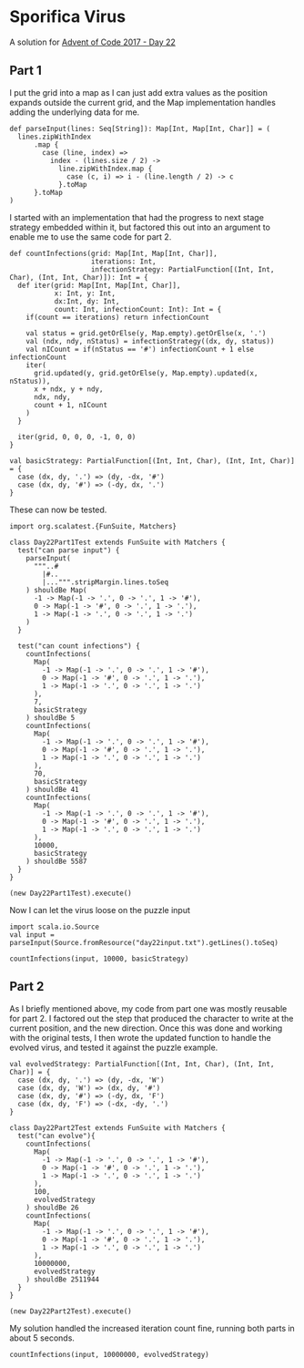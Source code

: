# Sporifica Virus

A solution for [Advent of Code 2017 - Day 22](http://adventofcode.com/2017/day/22)

## Part 1

I put the grid into a map as I can just add extra values as the position expands
outside the current grid, and the Map implementation handles adding the 
underlying data for me.

```tut:book
def parseInput(lines: Seq[String]): Map[Int, Map[Int, Char]] = (
  lines.zipWithIndex
      .map {
        case (line, index) =>
          index - (lines.size / 2) ->
            line.zipWithIndex.map {
              case (c, i) => i - (line.length / 2) -> c
            }.toMap
      }.toMap
)
```

I started with an implementation that had the progress to next stage strategy 
embedded within it, but factored this out into an argument to enable me to use 
the same code for part 2.

```tut:book
def countInfections(grid: Map[Int, Map[Int, Char]],
                    iterations: Int,
                    infectionStrategy: PartialFunction[(Int, Int, Char), (Int, Int, Char)]): Int = {
  def iter(grid: Map[Int, Map[Int, Char]],
           x: Int, y: Int,
           dx:Int, dy: Int,
           count: Int, infectionCount: Int): Int = {
    if(count == iterations) return infectionCount

    val status = grid.getOrElse(y, Map.empty).getOrElse(x, '.')
    val (ndx, ndy, nStatus) = infectionStrategy((dx, dy, status))
    val nICount = if(nStatus == '#') infectionCount + 1 else infectionCount
    iter(
      grid.updated(y, grid.getOrElse(y, Map.empty).updated(x, nStatus)),
      x + ndx, y + ndy,
      ndx, ndy,
      count + 1, nICount
    )
  }

  iter(grid, 0, 0, 0, -1, 0, 0)
}

val basicStrategy: PartialFunction[(Int, Int, Char), (Int, Int, Char)] = {
  case (dx, dy, '.') => (dy, -dx, '#')
  case (dx, dy, '#') => (-dy, dx, '.')
}
```

These can now be tested.

```tut:book
import org.scalatest.{FunSuite, Matchers}

class Day22Part1Test extends FunSuite with Matchers {
  test("can parse input") {
    parseInput(
      """..#
        |#..
        |...""".stripMargin.lines.toSeq
    ) shouldBe Map(
      -1 -> Map(-1 -> '.', 0 -> '.', 1 -> '#'),
      0 -> Map(-1 -> '#', 0 -> '.', 1 -> '.'),
      1 -> Map(-1 -> '.', 0 -> '.', 1 -> '.')
    )
  }

  test("can count infections") {
    countInfections(
      Map(
        -1 -> Map(-1 -> '.', 0 -> '.', 1 -> '#'),
        0 -> Map(-1 -> '#', 0 -> '.', 1 -> '.'),
        1 -> Map(-1 -> '.', 0 -> '.', 1 -> '.')
      ),
      7,
      basicStrategy
    ) shouldBe 5
    countInfections(
      Map(
        -1 -> Map(-1 -> '.', 0 -> '.', 1 -> '#'),
        0 -> Map(-1 -> '#', 0 -> '.', 1 -> '.'),
        1 -> Map(-1 -> '.', 0 -> '.', 1 -> '.')
      ),
      70,
      basicStrategy
    ) shouldBe 41
    countInfections(
      Map(
        -1 -> Map(-1 -> '.', 0 -> '.', 1 -> '#'),
        0 -> Map(-1 -> '#', 0 -> '.', 1 -> '.'),
        1 -> Map(-1 -> '.', 0 -> '.', 1 -> '.')
      ),
      10000,
      basicStrategy
    ) shouldBe 5587
  }
}

(new Day22Part1Test).execute()
```

Now I can let the virus loose on the puzzle input

```tut:book
import scala.io.Source
val input = parseInput(Source.fromResource("day22input.txt").getLines().toSeq)

countInfections(input, 10000, basicStrategy)
```

## Part 2

As I briefly mentioned above, my code from part one was mostly reusable for part
2. I factored out the step that produced the character to write at the current
position, and the new direction. Once this was done and working with the 
original tests, I then wrote the updated function to handle the evolved virus,
and tested it against the puzzle example.

```tut:book
val evolvedStrategy: PartialFunction[(Int, Int, Char), (Int, Int, Char)] = {
  case (dx, dy, '.') => (dy, -dx, 'W')
  case (dx, dy, 'W') => (dx, dy, '#')
  case (dx, dy, '#') => (-dy, dx, 'F')
  case (dx, dy, 'F') => (-dx, -dy, '.')
}

class Day22Part2Test extends FunSuite with Matchers {
  test("can evolve"){
    countInfections(
      Map(
        -1 -> Map(-1 -> '.', 0 -> '.', 1 -> '#'),
        0 -> Map(-1 -> '#', 0 -> '.', 1 -> '.'),
        1 -> Map(-1 -> '.', 0 -> '.', 1 -> '.')
      ),
      100,
      evolvedStrategy
    ) shouldBe 26
    countInfections(
      Map(
        -1 -> Map(-1 -> '.', 0 -> '.', 1 -> '#'),
        0 -> Map(-1 -> '#', 0 -> '.', 1 -> '.'),
        1 -> Map(-1 -> '.', 0 -> '.', 1 -> '.')
      ),
      10000000,
      evolvedStrategy
    ) shouldBe 2511944
  }
}

(new Day22Part2Test).execute()
```

My solution handled the increased iteration count fine, running both parts in
about 5 seconds.

```tut:book
countInfections(input, 10000000, evolvedStrategy)
```
